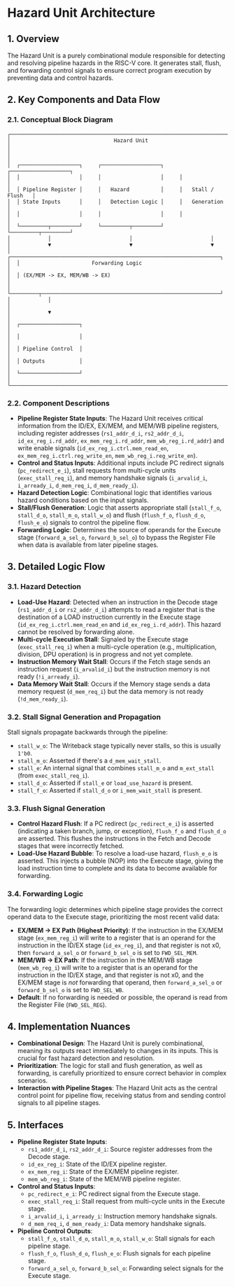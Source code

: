 # Hazard Unit Architecture

## 1. Overview

The Hazard Unit is a purely combinational module responsible for detecting and resolving pipeline hazards in the RISC-V core. It generates stall, flush, and forwarding control signals to ensure correct program execution by preventing data and control hazards.

## 2. Key Components and Data Flow

### 2.1. Conceptual Block Diagram

```
┌───────────────────────────────────────────────────────────────────────────┐
│                                 Hazard Unit                               │
│                                                                           │
│  ┌───────────────────┐     ┌───────────────────┐     ┌───────────────────┐
│  │                   │     │                   │     │                   │
│  │ Pipeline Register │     │   Hazard          │     │   Stall / Flush   │
│  │ State Inputs      │     │   Detection Logic │     │   Generation      │
│  │                   │     │                   │     │                   │
│  └─────────┬─────────┘     └─────────┬─────────┘     └─────────┬─────────┘
│            │                         │                         │
│            ▼                         ▼                         ▼
│  ┌───────────────────────────────────────────────────────────────────┐
│  │                       Forwarding Logic                            │
│  │ (EX/MEM -> EX, MEM/WB -> EX)                                      │
│  └─────────┬─────────────────────────────────────────────────────────┘
│            │                                                            │
│            ▼                                                            │
│  ┌───────────────────┐                                                  │
│  │                   │                                                  │
│  │ Pipeline Control  │                                                  │
│  │ Outputs           │                                                  │
│  └───────────────────┘                                                  │
└───────────────────────────────────────────────────────────────────────────┘
```

### 2.2. Component Descriptions

-   **Pipeline Register State Inputs**: The Hazard Unit receives critical information from the ID/EX, EX/MEM, and MEM/WB pipeline registers, including register addresses (`rs1_addr_d_i`, `rs2_addr_d_i`, `id_ex_reg_i.rd_addr`, `ex_mem_reg_i.rd_addr`, `mem_wb_reg_i.rd_addr`) and write enable signals (`id_ex_reg_i.ctrl.mem_read_en`, `ex_mem_reg_i.ctrl.reg_write_en`, `mem_wb_reg_i.reg_write_en`).
-   **Control and Status Inputs**: Additional inputs include PC redirect signals (`pc_redirect_e_i`), stall requests from multi-cycle units (`exec_stall_req_i`), and memory handshake signals (`i_arvalid_i`, `i_arready_i`, `d_mem_req_i`, `d_mem_ready_i`).
-   **Hazard Detection Logic**: Combinational logic that identifies various hazard conditions based on the input signals.
-   **Stall/Flush Generation**: Logic that asserts appropriate stall (`stall_f_o`, `stall_d_o`, `stall_m_o`, `stall_w_o`) and flush (`flush_f_o`, `flush_d_o`, `flush_e_o`) signals to control the pipeline flow.
-   **Forwarding Logic**: Determines the source of operands for the Execute stage (`forward_a_sel_o`, `forward_b_sel_o`) to bypass the Register File when data is available from later pipeline stages.

## 3. Detailed Logic Flow

### 3.1. Hazard Detection

-   **Load-Use Hazard**: Detected when an instruction in the Decode stage (`rs1_addr_d_i` or `rs2_addr_d_i`) attempts to read a register that is the destination of a LOAD instruction currently in the Execute stage (`id_ex_reg_i.ctrl.mem_read_en` and `id_ex_reg_i.rd_addr`). This hazard cannot be resolved by forwarding alone.
-   **Multi-cycle Execution Stall**: Signaled by the Execute stage (`exec_stall_req_i`) when a multi-cycle operation (e.g., multiplication, division, DPU operation) is in progress and not yet complete.
-   **Instruction Memory Wait Stall**: Occurs if the Fetch stage sends an instruction request (`i_arvalid_i`) but the instruction memory is not ready (`!i_arready_i`).
-   **Data Memory Wait Stall**: Occurs if the Memory stage sends a data memory request (`d_mem_req_i`) but the data memory is not ready (`!d_mem_ready_i`).

### 3.2. Stall Signal Generation and Propagation

Stall signals propagate backwards through the pipeline:
-   `stall_w_o`: The Writeback stage typically never stalls, so this is usually `1'b0`.
-   `stall_m_o`: Asserted if there's a `d_mem_wait_stall`.
-   `stall_e`: An internal signal that combines `stall_m_o` and `m_ext_stall` (from `exec_stall_req_i`).
-   `stall_d_o`: Asserted if `stall_e` or `load_use_hazard` is present.
-   `stall_f_o`: Asserted if `stall_d_o` or `i_mem_wait_stall` is present.

### 3.3. Flush Signal Generation

-   **Control Hazard Flush**: If a PC redirect (`pc_redirect_e_i`) is asserted (indicating a taken branch, jump, or exception), `flush_f_o` and `flush_d_o` are asserted. This flushes the instructions in the Fetch and Decode stages that were incorrectly fetched.
-   **Load-Use Hazard Bubble**: To resolve a load-use hazard, `flush_e_o` is asserted. This injects a bubble (NOP) into the Execute stage, giving the load instruction time to complete and its data to become available for forwarding.

### 3.4. Forwarding Logic

The forwarding logic determines which pipeline stage provides the correct operand data to the Execute stage, prioritizing the most recent valid data:

-   **EX/MEM -> EX Path (Highest Priority)**: If the instruction in the EX/MEM stage (`ex_mem_reg_i`) will write to a register that is an operand for the instruction in the ID/EX stage (`id_ex_reg_i`), and that register is not x0, then `forward_a_sel_o` or `forward_b_sel_o` is set to `FWD_SEL_MEM`.
-   **MEM/WB -> EX Path**: If the instruction in the MEM/WB stage (`mem_wb_reg_i`) will write to a register that is an operand for the instruction in the ID/EX stage, and that register is not x0, and the EX/MEM stage is *not* forwarding that operand, then `forward_a_sel_o` or `forward_b_sel_o` is set to `FWD_SEL_WB`.
-   **Default**: If no forwarding is needed or possible, the operand is read from the Register File (`FWD_SEL_REG`).

## 4. Implementation Nuances

-   **Combinational Design**: The Hazard Unit is purely combinational, meaning its outputs react immediately to changes in its inputs. This is crucial for fast hazard detection and resolution.
-   **Prioritization**: The logic for stall and flush generation, as well as forwarding, is carefully prioritized to ensure correct behavior in complex scenarios.
-   **Interaction with Pipeline Stages**: The Hazard Unit acts as the central control point for pipeline flow, receiving status from and sending control signals to all pipeline stages.

## 5. Interfaces

-   **Pipeline Register State Inputs**:
    -   `rs1_addr_d_i`, `rs2_addr_d_i`: Source register addresses from the Decode stage.
    -   `id_ex_reg_i`: State of the ID/EX pipeline register.
    -   `ex_mem_reg_i`: State of the EX/MEM pipeline register.
    -   `mem_wb_reg_i`: State of the MEM/WB pipeline register.
-   **Control and Status Inputs**:
    -   `pc_redirect_e_i`: PC redirect signal from the Execute stage.
    -   `exec_stall_req_i`: Stall request from multi-cycle units in the Execute stage.
    -   `i_arvalid_i`, `i_arready_i`: Instruction memory handshake signals.
    -   `d_mem_req_i`, `d_mem_ready_i`: Data memory handshake signals.
-   **Pipeline Control Outputs**:
    -   `stall_f_o`, `stall_d_o`, `stall_m_o`, `stall_w_o`: Stall signals for each pipeline stage.
    -   `flush_f_o`, `flush_d_o`, `flush_e_o`: Flush signals for each pipeline stage.
    -   `forward_a_sel_o`, `forward_b_sel_o`: Forwarding select signals for the Execute stage.

